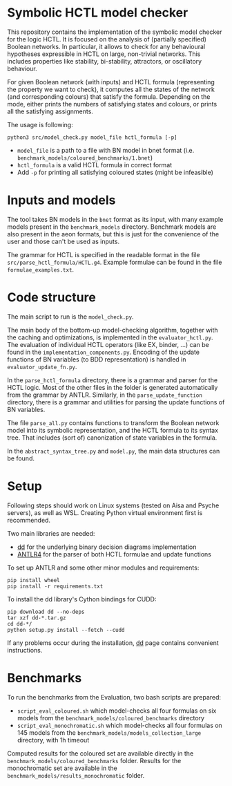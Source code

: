 # Symbolic HCTL model checker

This repository contains the implementation of the symbolic model checker for the logic HCTL.
It is focused on the analysis of (partially specified) Boolean networks. In particular, it allows to check for any behavioural hypotheses expressible in HCTL on large, non-trivial networks. This includes properties like stability, bi-stability, attractors, or oscillatory behaviour.

For given Boolean network (with inputs) and HCTL formula (representing the property we want to check), it computes all the states of the network (and corresponding colours) that satisfy the formula.
Depending on the mode, either prints the numbers of satisfying states and colours, or prints all the satisfying assignments.

The usage is following:
```
python3 src/model_check.py model_file hctl_formula [-p]
```

- `model_file` is a path to a file with BN model in bnet format (i.e. `benchmark_models/coloured_benchmarks/1.bnet`)
- `hctl_formula` is a valid HCTL formula in correct format
- Add `-p` for printing all satisfying coloured states (might be infeasible)

# Inputs and models

The tool takes BN models in the `bnet` format as its input, with many example models present in the `benchmark_models` directory. Benchmark models are also present in the aeon formats, but this is just for the convenience of the user and those can't be used as inputs.

The grammar for HCTL is specified in the readable format in the file `src/parse_hctl_formula/HCTL.g4`. Example formulae can be found in the file `formulae_examples.txt`.

# Code structure

The main script to run is the `model_check.py`.

The main body of the bottom-up model-checking algorithm, together with the caching and optimizations, is implemented in the `evaluator_hctl.py`.
The evaluation of individual HCTL operators (like EX, binder, ...) can be found in the `implementation_components.py`. 
Encoding of the update functions of BN variables (to BDD representation) is handled in `evaluator_update_fn.py`.

In the `parse_hctl_formula` directory, there is a grammar and parser for the HCTL logic. 
Most of the other files in the folder is generated automatically from the grammar by ANTLR.
Similarly, in the `parse_update_function` directory, there is a grammar and utilities for parsing the update functions of BN variables.

The file `parse_all.py` contains functions to transform the Boolean network model into its symbolic representation, and the HCTL formula to its syntax tree.
That includes (sort of) canonization of state variables in the formula.

In the `abstract_syntax_tree.py` and `model.py`, the main data structures can be found.


# Setup

Following steps should work on Linux systems (tested on Aisa and Psyche servers), as well as WSL. Creating Python virtual environment first is recommended.

Two main libraries are needed:
- [dd](https://github.com/tulip-control/dd) for the underlying binary decision diagrams implementation
- [ANTLR4](https://github.com/antlr/antlr4/blob/master/doc/python-target.md) for the parser of both HCTL formulae and update functions

To set up ANTLR and some other minor modules and requirements:
```
pip install wheel
pip install -r requirements.txt
```

To install the dd library's Cython bindings for CUDD:
```
pip download dd --no-deps  
tar xzf dd-*.tar.gz  
cd dd-*/  
python setup.py install --fetch --cudd  
```

If any problems occur during the installation, [dd](https://github.com/tulip-control/dd) page contains convenient instructions.


# Benchmarks

To run the benchmarks from the Evaluation, two bash scripts are prepared:

- `script_eval_coloured.sh` which model-checks all four formulas on six models from the `benchmark_models/coloured_benchmarks` directory
- `script_eval_monochromatic.sh` which model-checks all four formulas on 145 models from the `benchmark_models/models_collection_large` directory, with 1h timeout

Computed results for the coloured set are available directly in the `benchmark_models/coloured_benchmarks` folder.
Results for the monochromatic set are available in the `benchmark_models/results_monochromatic` folder.
